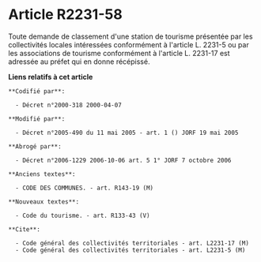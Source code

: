 # Article R2231-58

Toute demande de classement d'une station de tourisme présentée par les collectivités locales intéressées conformément à
l'article L. 2231-5 ou par les associations de tourisme conformément à l'article L. 2231-17 est adressée au préfet qui en
donne récépissé.

**Liens relatifs à cet article**

	**Codifié par**:

	  - Décret n°2000-318 2000-04-07

	**Modifié par**:

	  - Décret n°2005-490 du 11 mai 2005 - art. 1 () JORF 19 mai 2005

	**Abrogé par**:

	  - Décret n°2006-1229 2006-10-06 art. 5 1° JORF 7 octobre 2006

	**Anciens textes**:

	  - CODE DES COMMUNES. - art. R143-19 (M)

	**Nouveaux textes**:

	  - Code du tourisme. - art. R133-43 (V)

	**Cite**:

	  - Code général des collectivités territoriales - art. L2231-17 (M)
	  - Code général des collectivités territoriales - art. L2231-5 (M)
